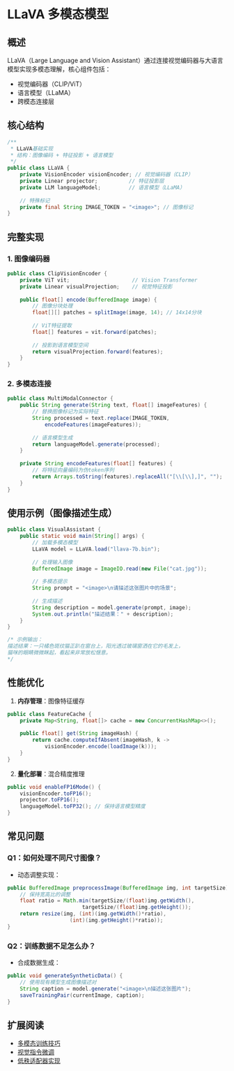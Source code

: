 # LLaVA 多模态模型

## 概述
LLaVA（Large Language and Vision Assistant）通过连接视觉编码器与大语言模型实现多模态理解，核心组件包括：
- 视觉编码器（CLIP/ViT）
- 语言模型（LLaMA）
- 跨模态连接层

## 核心结构
```java
/**
 * LLaVA基础实现
 * 结构：图像编码 + 特征投影 + 语言模型
 */
public class LLaVA {
    private VisionEncoder visionEncoder; // 视觉编码器（CLIP）
    private Linear projector;          // 特征投影层
    private LLM languageModel;         // 语言模型（LLaMA）
    
    // 特殊标记
    private final String IMAGE_TOKEN = "<image>"; // 图像标记
}
```

## 完整实现

### 1. 图像编码器
```java
public class ClipVisionEncoder {
    private ViT vit;                    // Vision Transformer
    private Linear visualProjection;    // 视觉特征投影
    
    public float[] encode(BufferedImage image) {
        // 图像分块处理
        float[][] patches = splitImage(image, 14); // 14x14分块
        
        // ViT特征提取
        float[] features = vit.forward(patches);
        
        // 投影到语言模型空间
        return visualProjection.forward(features);
    }
}
```

### 2. 多模态连接
```java
public class MultiModalConnector {
    public String generate(String text, float[] imageFeatures) {
        // 替换图像标记为实际特征
        String processed = text.replace(IMAGE_TOKEN, 
            encodeFeatures(imageFeatures));
        
        // 语言模型生成
        return languageModel.generate(processed);
    }
    
    private String encodeFeatures(float[] features) {
        // 将特征向量编码为伪token序列
        return Arrays.toString(features).replaceAll("[\\[\\],]", "");
    }
}
```

## 使用示例（图像描述生成）
```java
public class VisualAssistant {
    public static void main(String[] args) {
        // 加载多模态模型
        LLaVA model = LLaVA.load("llava-7b.bin");
        
        // 处理输入图像
        BufferedImage image = ImageIO.read(new File("cat.jpg"));
        
        // 多模态提示
        String prompt = "<image>\n请描述这张图片中的场景";
        
        // 生成描述
        String description = model.generate(prompt, image);
        System.out.println("描述结果：" + description);
    }
}

/* 示例输出：
描述结果：一只橘色斑纹猫正趴在窗台上，阳光透过玻璃窗洒在它的毛发上，
猫咪的眼睛微微眯起，看起来非常放松惬意。
*/
```

## 性能优化
1. **内存管理**：图像特征缓存
```java
public class FeatureCache {
    private Map<String, float[]> cache = new ConcurrentHashMap<>();
    
    public float[] get(String imageHash) {
        return cache.computeIfAbsent(imageHash, k -> 
            visionEncoder.encode(loadImage(k)));
    }
}
```

2. **量化部署**：混合精度推理
```java
public void enableFP16Mode() {
    visionEncoder.toFP16();
    projector.toFP16();
    languageModel.toFP32(); // 保持语言模型精度
}
```

## 常见问题
### Q1：如何处理不同尺寸图像？
- 动态调整实现：
```java
public BufferedImage preprocessImage(BufferedImage img, int targetSize) {
    // 保持宽高比的调整
    float ratio = Math.min(targetSize/(float)img.getWidth(), 
                        targetSize/(float)img.getHeight());
    return resize(img, (int)(img.getWidth()*ratio), 
                    (int)(img.getHeight()*ratio));
}
```

### Q2：训练数据不足怎么办？
- 合成数据生成：
```java
public void generateSyntheticData() {
    // 使用现有模型生成图像描述对
    String caption = model.generate("<image>\n描述这张图片");
    saveTrainingPair(currentImage, caption);
}
```

## 扩展阅读
- [多模态训练技巧](/doc/extension/multimodal-training)
- [视觉指令微调](/doc/extension/visual-instruction)
- [低秩适配器实现](/doc/extension/lora-adapter)